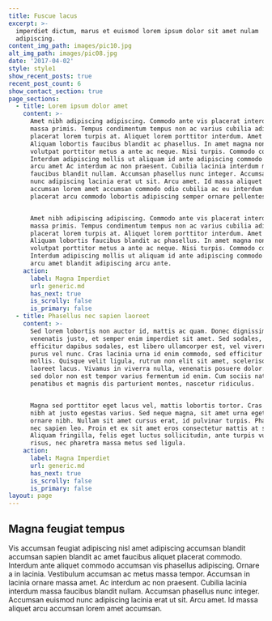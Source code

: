 ```yaml
---
title: Fuscue lacus
excerpt: >-
  imperdiet dictum, marus et euismod lorem ipsum dolor sit amet nulam
  adipiscing.
content_img_path: images/pic10.jpg
alt_img_path: images/pic08.jpg
date: '2017-04-02'
style: style1
show_recent_posts: true
recent_post_count: 6
show_contact_section: true
page_sections:
  - title: Lorem ipsum dolor amet
    content: >-
      Amet nibh adipiscing adipiscing. Commodo ante vis placerat interdum massa
      massa primis. Tempus condimentum tempus non ac varius cubilia adipiscing
      placerat lorem turpis at. Aliquet lorem porttitor interdum. Amet lacus.
      Aliquam lobortis faucibus blandit ac phasellus. In amet magna non interdum
      volutpat porttitor metus a ante ac neque. Nisi turpis. Commodo col.
      Interdum adipiscing mollis ut aliquam id ante adipiscing commodo integer
      arcu amet Ac interdum ac non praesent. Cubilia lacinia interdum massa
      faucibus blandit nullam. Accumsan phasellus nunc integer. Accumsan euismod
      nunc adipiscing lacinia erat ut sit. Arcu amet. Id massa aliquet arcu
      accumsan lorem amet accumsan commodo odio cubilia ac eu interdum placerat
      placerat arcu commodo lobortis adipiscing semper ornare pellentesque.


      Amet nibh adipiscing adipiscing. Commodo ante vis placerat interdum massa
      massa primis. Tempus condimentum tempus non ac varius cubilia adipiscing
      placerat lorem turpis at. Aliquet lorem porttitor interdum. Amet lacus.
      Aliquam lobortis faucibus blandit ac phasellus. In amet magna non interdum
      volutpat porttitor metus a ante ac neque. Nisi turpis. Commodo col.
      Interdum adipiscing mollis ut aliquam id ante adipiscing commodo integer
      arcu amet blandit adipiscing arcu ante.
    action:
      label: Magna Imperdiet
      url: generic.md
      has_next: true
      is_scrolly: false
      is_primary: false
  - title: Phasellus nec sapien laoreet
    content: >-
      Sed lorem lobortis non auctor id, mattis ac quam. Donec dignissim
      venenatis justo, et semper enim imperdiet sit amet. Sed sodales, libero
      efficitur dapibus sodales, est libero ullamcorper est, vel viverra elit
      purus vel nunc. Cras lacinia urna id enim commodo, sed efficitur magna
      mollis. Quisque velit ligula, rutrum non elit sit amet, scelerisque
      laoreet lacus. Vivamus in viverra nulla, venenatis posuere dolor. Donec
      sed dolor non est tempor varius fermentum id enim. Cum sociis natoque
      penatibus et magnis dis parturient montes, nascetur ridiculus.


      Magna sed porttitor eget lacus vel, mattis lobortis tortor. Cras sit amet
      nibh at justo egestas varius. Sed neque magna, sit amet urna eget, maximus
      ornare nibh. Nullam sit amet cursus erat, id pulvinar turpis. Phasellus
      nec sapien leo. Proin et ex sit amet eros consectetur mattis at sed magna.
      Aliquam fringilla, felis eget luctus sollicitudin, ante turpis vulputate
      risus, nec pharetra massa metus sed ligula.
    action:
      label: Magna Imperdiet
      url: generic.md
      has_next: true
      is_scrolly: false
      is_primary: false
layout: page
---
```


## Magna feugiat tempus

Vis accumsan feugiat adipiscing nisl amet adipiscing accumsan blandit accumsan sapien blandit ac amet faucibus aliquet placerat commodo. Interdum ante aliquet commodo accumsan vis phasellus adipiscing. Ornare a in lacinia. Vestibulum accumsan ac metus massa tempor. Accumsan in lacinia ornare massa amet. Ac interdum ac non praesent. Cubilia lacinia interdum massa faucibus blandit nullam. Accumsan phasellus nunc integer. Accumsan euismod nunc adipiscing lacinia erat ut sit. Arcu amet. Id massa aliquet arcu accumsan lorem amet accumsan.